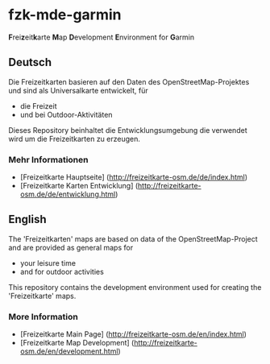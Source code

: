 fzk-mde-garmin
==============

<strong>F</strong>rei<strong>z</strong>eit<strong>k</strong>arte <strong>M</strong>ap <strong>D</strong>evelopment <strong>E</strong>nvironment for <strong>G</strong>armin

Deutsch
------
Die Freizeitkarten basieren auf den Daten des OpenStreetMap-Projektes und sind als Universalkarte entwickelt, für

* die Freizeit
* und bei Outdoor-Aktivitäten

Dieses Repository beinhaltet die Entwicklungsumgebung die verwendet wird um die Freizeitkarten zu erzeugen.

### Mehr Informationen

* [Freizeitkarte Hauptseite] (http://freizeitkarte-osm.de/de/index.html)
* [Freizeitkarte Karten Entwicklung] (http://freizeitkarte-osm.de/de/entwicklung.html)

English
-------
The 'Freizeitkarten' maps are based on data of the OpenStreetMap-Project and are provided as general maps for

* your leisure time
* and for outdoor activities

This repository contains the development environment used for creating the 'Freizeitkarte' maps.

### More Information

* [Freizeitkarte Main Page] (http://freizeitkarte-osm.de/en/index.html)
* [Freizeitkarte Map Development] (http://freizeitkarte-osm.de/en/development.html)

